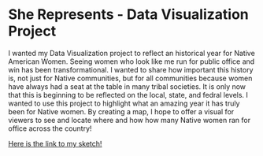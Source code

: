 # She Represents - Data Visualization Project

I wanted my Data Visualization project to reflect an historical year for Native American Women. Seeing women who look like me run for public office and win has been transformational. I wanted to share how important this history is, not just for Native communities, but for all communities because women have always had a seat at the table in many tribal societies. It is only now that this is beginning to be reflected on the local, state, and fedral levels. I wanted to use this project to highlight what an amazing year it has truly been for Native women. By creating a map, I hope to offer a visual for viewers to see and locate where and how  how many Native women ran for office across the country!

[Here is the link to my sketch!](https://hshandiin.github.io/Data-Visualization-Sketch/)

